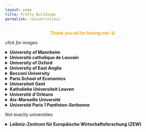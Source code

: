 ```yaml
---
layout: page
title: Pretty Buildings
permalink: /universities/
---
```


<center><span style="color:orange"><b>Thank you all for having me!</b> &#128513;
</span></center>

<left><i>click for images</i></left>

<details>
<summary><b>University of Mannheim</b></summary>
<!--
I am currently a PostDoc at the University of Mannheim.<br/>
<img src="{{site.baseurl}}/assets/images/university_buildings/mannheim/myoffice.jpg" alt="MA_office" width="500"/><br/>
<p style="margin: 0px 0px 0px 0px"> </p>
<img src="{{site.baseurl}}/assets/images/university_buildings/mannheim/teaching.jpg" alt="MA_lecture" width="500"/><br/>
<img src="{{site.baseurl}}/assets/images/university_buildings/mannheim/thecastleandi.jpg" alt="MA_castle" width="500"/><br/>
 <br/>
<img src="{{site.baseurl}}/assets/images/university_buildings/mannheim/myoffice_2.jpg" alt="MA_office2" width="500"/>
<p style="margin: 0px 0px 0px 0px">I just love making the space my own. </p>
--!>
</details>

<details>
<summary><b>Université catholique de Louvain</b></summary>
I completed my PhD at CORE, and had an amazing time in LLN. <br/>
<img src="{{site.baseurl}}/assets/images/university_buildings/UCLouvain/LLN_square.jpg" alt="Louvain" width="500"/><br/>
<p style="margin: 0px 0px 0px 0px">Somehow I managed to find the hidden entrance to CORE on my first day.... It has since become much nicer. But when will the new building arrive? </p>
<img src="{{site.baseurl}}/assets/images/university_buildings/UCLouvain/mysterious_core.jpg" alt="CORE" width="500"/><br/>
And my lovely office.<br/> 
<img src="{{site.baseurl}}/assets/images/university_buildings/UCLouvain/office_1.jpg" alt="Office" width="500"/><br/>
I felt weird looking at someone's face everyday while they worked. <br/>
So.... we remodeled! <br/>
<img src="{{site.baseurl}}/assets/images/university_buildings/UCLouvain/office_2.jpg" alt="Office_remodeled" width="500"/>
<p style="margin: 0px 0px 0px 0px">Now we faced a gym, I am not sure that was much better! But it did feel more spacious.... </p>
</details>

<details>
<summary><b>University of Oxford</b></summary>
A big thank you to <a href="https://sites.google.com/view/greg-taylor">Greg Taylor</a> for hosting me. <br/>
<b> Oxford Internet Institute </b> <br/>
<img src="{{site.baseurl}}/assets/images/university_buildings/oxford/oii/oii.jpg" alt="OII_plaque" width="500"/>
<img src="{{site.baseurl}}/assets/images/university_buildings/oxford/oii/oii_garden.jpg" alt="OII_garden" width="500"/><br/>
<img src="{{site.baseurl}}/assets/images/university_buildings/oxford/oii/41lounge.jpg" alt="OII_lounge" width="500"/>
<img src="{{site.baseurl}}/assets/images/university_buildings/oxford/oii/dphilroom.jpg" alt="OII_dphil" width="500"/><br/>
<p style="margin: 0px 0px 0px 0px"> <a href="/OII/" style="text-decoration: none; color: inherit">OII OII OII!</a> I do love the name of this institute. I heard that there will be a <a href="/construction/" style="text-decoration: none; color: inherit">new building soon</a>.</p>
<b> Exeter College </b> <br/> 
<img src="{{site.baseurl}}/assets/images/university_buildings/oxford/exeter/exeter_chapel.jpg" alt="Exeter_chapel" width="500"/>
<img src="{{site.baseurl}}/assets/images/university_buildings/oxford/exeter/exeter_chapel_inside.jpg" alt="Exeter_chapel_inside" width="500"/><br/>
<img src="{{site.baseurl}}/assets/images/university_buildings/oxford/exeter/exeter_radcam.jpg" alt="Exeter_radcam" width="500"/>
<img src="{{site.baseurl}}/assets/images/university_buildings/oxford/exeter/exeter_dininghall.jpg" alt="Exeter_dining" width="500"/><br/>
<img src="{{site.baseurl}}/assets/images/university_buildings/oxford/exeter/exeter_fellowsgarden.jpg" alt="Exeter_garden" width="500"/>
<img src="{{site.baseurl}}/assets/images/university_buildings/oxford/exeter/exeter_bar.jpg" alt="Exeter_radcam" width="500"/><br/>
<p style="margin: 0px 0px 10px 0px">Being part of Exeter has <a href="/portriat/" style="text-decoration: none; color: inherit">opened my eyes</a> to how the UK works.</p> 
<p style="margin: -15px 0px 10px 0px">Thanks for the great <a href="/exeter_formal/" style="text-decoration: none; color: inherit">conversations</a>, <a href="/read_a_book/" style="text-decoration: none; color: inherit">books</a>, falling down on <a href="/icesticks/" style="text-decoration: none; color: inherit">ice</a>, and certainly the <a href="/undercroft/" style="text-decoration: none; color: inherit">alcohol</a>.</p>
<p style="margin: -15px 0px 10px 0px; font-size:9pt">Visit, Jan-Jul 2023.</p>
</details>

<details>
<summary><b>University of East Anglia </b></summary>
I forgot to take pictures, but this was a stunning place, an amazing university surrounded by beautiful parks! <br/>
<p style="margin: 0px 0px 10px 0px; font-size:9pt"> CBESS, 16<sup>th</sup> May 2023.</p>
</details>

<details>
<summary><b>Bocconi University</b></summary>
I suppose the university has to be as extravagant as the city.<br/>
<img src="{{site.baseurl}}/assets/images/university_buildings/Bocconi/Bocconi_1.jpg" alt="Bocconi_EEA" width="500"/>
<img src="{{site.baseurl}}/assets/images/university_buildings/Bocconi/Bocconi_2.jpg" alt="Bocconi_birdcage" width="500"/><br/>
<p style="margin: 0px 0px 10px 0px">First general conference!</p>
<p style="margin: -15px 0px 10px 0px; font-size:9pt">EEA-ESEM, 24<sup>th</sup> August 2022.</p>
</details>

<details>
<summary><b>Paris School of Economics</b></summary>
Shout out to <a href="https://www.parisschoolofeconomics.eu/en/caillaud-bernard/">Bernard Caillaud</a> for having me. <br/>
Building shared by PSE and ENS.<br/>
<img src="{{site.baseurl}}/assets/images/university_buildings/PSE/PSE_1_c.jpg" alt="PSE" width="500"/>
<img src="{{site.baseurl}}/assets/images/university_buildings/PSE/PSE_2_c.jpg" alt="PSE" width="500"/><br/>
<p style="margin: 0px 0px 0px 0px">Stunning view of Paris from the 6<sup>th</sup> floor.</p>
<img src="{{site.baseurl}}/assets/images/university_buildings/PSE/PSE_6f_view_c.jpg" alt="PSE view" width="500"/>
<img src="{{site.baseurl}}/assets/images/university_buildings/PSE/PSE_garden_c.jpg" alt="PSE garden" width="500"/><br/>
<p style="margin: 0px 0px 10px 0px">I really enjoyed my stay here. I certainly miss this view, <a href="/friends/" style="text-decoration: none; color: inherit">my friends</a>, and all the lunches and <a href="/PSEdinner/" style="text-decoration: none; color: inherit">dinners</a> in the garden.</p>
<p style="margin: -15px 0px 10px 0px; font-size:9pt">Visit, Feb-Jul 2022; PhD Seminar, 29<sup>th</sup> March 2022; Theory Seminar, 19<sup>th</sup> June 2022.</p>
</details>

<details>
<summary><b>Universiteit Gent</b></summary>
Taking photos of the Faculty of Economics and Business was crazy difficult, because it was surrounded by trees and other buildings.<br/>
<img src="{{site.baseurl}}/assets/images/university_buildings/UGent/UGent_1_c.jpg" alt="Gent" width="500"/>
<img src="{{site.baseurl}}/assets/images/university_buildings/UGent/UGent_2_c.jpg" alt="Gent" width="500"/><br/>
<p style="margin: 0px 0px 0px 0px">This newer building stands out from its rather brutalist surroundings. 
I thank the Professor who let me climb out his window to take the second photograph.</p>
<img src="{{site.baseurl}}/assets/images/university_buildings/UGent/UGent_3_c.jpg" alt="Gent" width="500"/>
<img src="{{site.baseurl}}/assets/images/university_buildings/UGent/UGent_4_c.jpg" alt="Gent" width="500"/><br/>
<p style="margin: 0px 0px 10px 0px">I rather enjoy the funky groves of this building.</p>
<p style="margin: -15px 0px 10px 0px; font-size:9pt">FUR 2022, 12<sup>th</sup> Jul 2022.</p>
</details>

<details>
<summary><b>Katholieke Universiteit Leuven</b></summary>
KUL Faculty of Economics and Business.<br/>
<img src="{{site.baseurl}}/assets/images/university_buildings/KUL/KUL_2_c.jpg" alt="KUL_FEB" width="500"/>
<img src="{{site.baseurl}}/assets/images/university_buildings/KUL/KUL_4_c.jpg" alt="KUL_FEB_Library" width="500"/><br/>
<p style="margin: 0px 0px 0px 0px">This faculty has waaay too many entrances, here's a peak from the back.</p>
<img src="{{site.baseurl}}/assets/images/university_buildings/KUL/KUL_3_c.jpg" alt="KUL_FEB_Playground" width="500"/>
<img src="{{site.baseurl}}/assets/images/university_buildings/KUL/KUL_1_c.jpg" alt="KUL Library" width="500"/><br/>
<p style="margin: 0px 0px 10px 0px">I was told I would not get away without including a photograph of their central library.</p>
<p style="margin: -15px 0px 10px 0px; font-size:9pt">ECORES summer school, 30<sup>th</sup> May 2022.</p>
</details>

<details>
<summary><b>Université d'Orléans</b></summary>
The economics and business faculty with its pretty quadrangle. <br/>
<img src="{{site.baseurl}}/assets/images/university_buildings/UO/UO_1_c.jpg" alt="UO" width="500"/>
<img src="{{site.baseurl}}/assets/images/university_buildings/UO/UO_2_c.jpg" alt="UO_quad" width="500"/><br/>
<img src="{{site.baseurl}}/assets/images/university_buildings/UO/UO_3_c.jpg" alt="UO_lake" width="500"/><br/>
<p style="margin: 0px 0px 10px 0px">This looks like a skatepark, but it is actually a lake! </p>
<p style="margin: -15px 0px 10px 0px">If you happen to have a photograph of the lake with water please send it to me &#128578; </p>
<p style="margin: -15px 0px 10px 0px; font-size:9pt">Spring Meeting of Young Economists, 19<sup>th</sup> May 2022.</p>
</details>

<details>
<summary><b>Aix-Marseille Université</b></summary>
The 'old'(?) AMSE building.<br/>
<img src="{{site.baseurl}}/assets/images/university_buildings/AMSE/AMSE_3_c.jpg" alt="AMSE" width="500"/><br/>
<img src="{{site.baseurl}}/assets/images/university_buildings/AMSE/AMSE_1_c.jpg" alt="AMSE MEGA" width="500"/>
<img src="{{site.baseurl}}/assets/images/university_buildings/AMSE/AMSE_2_c.jpg" alt="AMSE MEGA" width="500"/><br/>
<p style="margin: 0px 0px 10px 0px">Was lucky to present at the new AMSE building (MEGA), construction works were going on during my presentation!</p>
<p style="margin: -15px 0px 10px 0px; font-size:9pt">Seminar, 3<sup>rd</sup> May 2022.</p>
</details>

<details>
<summary><b>Université Paris 1 Panthéon-Sorbonne</b></summary>
A pretty building from the outside, with some unusual space choices inside.<br/>
<img src="{{site.baseurl}}/assets/images/university_buildings/MSE/MSE_1_c.jpg" alt="MSE" width="500"/>
<img src="{{site.baseurl}}/assets/images/university_buildings/MSE/MSE_2_c.jpg" alt="MSE_interior" width="500"/><br/>
<p style="margin: 0px 0px 10px 0px">My first in person presentation at an external venue!</p>
<p style="margin: -15px 0px 10px 0px; font-size:9pt">Behaviour Workgroup, 18<sup>th</sup> March 2022.</p>
</details>

<!--<left>do you want to see the seminar rooms?</left>-->

<left>Not exactly universities</left>

<details>
<summary><b>Leibniz-Zentrum für Europäische Wirtschaftsforschung (ZEW)</b></summary>
The top half of the building looks rather standard.<br/>
<img src="{{site.baseurl}}/assets/images/university_buildings/ZEW/ZEW_1_c.jpg" alt="ZEW" width="500"/>
<img src="{{site.baseurl}}/assets/images/university_buildings/ZEW/ZEW_2_c.jpg" alt="ZEW" width="500"/><br/>
<p style="margin: 0px 0px 0px 0px">But watch out for the portholes!</p>
<img src="{{site.baseurl}}/assets/images/university_buildings/ZEW/ZEW_porthole_c.jpg" alt="ZEW porthole" width="500"/><br/>
<p style="margin: 0px 0px 10px 0px">Delightful to be able to present here <a href="/CORE_junior_digital_team/" style="text-decoration: none; color: inherit">alongside LMX and Ciotti</a>.</p>
<p style="margin: -15px 0px 10px 0px; font-size:9pt">ZEW ICT Conference, 6<sup>th</sup> Jul 2022. </p>
</details>



